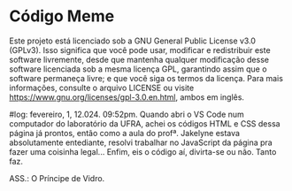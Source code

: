 # Código Meme #
Este projeto está licenciado sob a GNU General Public License v3.0 (GPLv3). Isso significa que você pode usar, modificar e redistribuir este software livremente, desde que mantenha qualquer modificação desse software licenciada sob a mesma licença GPL, garantindo assim que o software permaneça livre; e que você siga os termos da licença. Para mais informações, consulte o arquivo LICENSE ou visite https://www.gnu.org/licenses/gpl-3.0.en.html, ambos em inglês.

#log:
fevereiro, 1, 12.024. 09:52pm. Quando abri o VS Code num computador do laboratório da UFRA, achei os códigos HTML e CSS dessa página já prontos, então como a aula do profª. Jakelyne estava absolutamente entediante, resolvi trabalhar no JavaScript da página pra fazer uma coisinha legal... Enfim, eis o código aí, divirta-se ou não. Tanto faz. 

ASS.: O Príncipe de Vidro.